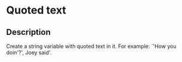 # Quoted text

## Description
Create a string variable with quoted text in it.
For example: `'How you doin'?', Joey said'.

